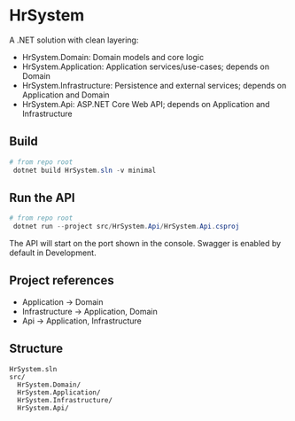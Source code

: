 # HrSystem

A .NET solution with clean layering:

- HrSystem.Domain: Domain models and core logic
- HrSystem.Application: Application services/use-cases; depends on Domain
- HrSystem.Infrastructure: Persistence and external services; depends on Application and Domain
- HrSystem.Api: ASP.NET Core Web API; depends on Application and Infrastructure

## Build

```powershell
# from repo root
 dotnet build HrSystem.sln -v minimal
```

## Run the API

```powershell
# from repo root
 dotnet run --project src/HrSystem.Api/HrSystem.Api.csproj
```

The API will start on the port shown in the console. Swagger is enabled by default in Development.

## Project references

- Application → Domain
- Infrastructure → Application, Domain
- Api → Application, Infrastructure

## Structure

```
HrSystem.sln
src/
  HrSystem.Domain/
  HrSystem.Application/
  HrSystem.Infrastructure/
  HrSystem.Api/
```
